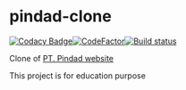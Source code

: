 # pindad-clone

[![Codacy Badge](https://app.codacy.com/project/badge/Grade/078b9617c2be4f3b94a37a581c1a4dd9)](https://www.codacy.com/manual/anamnafiul99/pindad-clone?utm_source=github.com&amp;utm_medium=referral&amp;utm_content=NaMLiM/pindad-clone&amp;utm_campaign=Badge_Grade)[![CodeFactor](https://www.codefactor.io/repository/github/namlim/pindad-clone/badge)](https://www.codefactor.io/repository/github/namlim/pindad-clone)[![Build status](https://ci.appveyor.com/api/projects/status/kn0w7ohwmmshrf12/branch/master?svg=true)](https://ci.appveyor.com/project/NaMLiM/pindad-clone/branch/master)


Clone of [PT. Pindad website](https://pindad.com/)

This project is for education purpose
